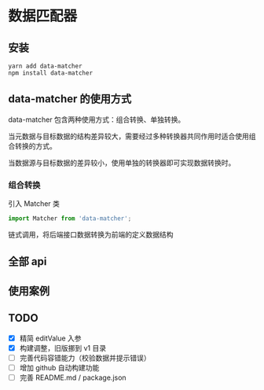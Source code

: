# 数据匹配器

## 安装

```
yarn add data-matcher
npm install data-matcher
```

## data-matcher 的使用方式

data-matcher 包含两种使用方式：组合转换、单独转换。

当元数据与目标数据的结构差异较大，需要经过多种转换器共同作用时适合使用组合转换的方式。

当数据源与目标数据的差异较小，使用单独的转换器即可实现数据转换时。

### 组合转换

引入 Matcher 类

```ts
import Matcher from 'data-matcher';
```

链式调用，将后端接口数据转换为前端的定义数据结构

## 全部 api

## 使用案例

## TODO

- [x] 精简 editValue 入参
- [x] 构建调整，旧版挪到 v1 目录
- [ ] 完善代码容错能力（校验数据并提示错误）
- [ ] 增加 github 自动构建功能
- [ ] 完善 README.md / package.json

